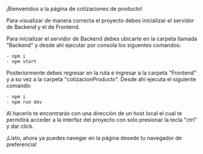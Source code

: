 ¡Bienvenidos a la página de cotizaciones de producto!

Para visualizar de manera correcta el proyecto debes inicializar el servidor de Backend y el de Frontend. 

Para inicializar el servidor de Backend debes ubicarte en la carpeta llamada "Backend" y desde ahí ejecutar por consola los siguentes comandos:

    - npm i
    - npm start

Posteriormente debes regresar en la ruta e ingresar a la carpeta "Frontend" y a su vez a la carpeta "cotizacionProducto". Desde ahí ejecuta el siguiente comando:

    - npm i
    - npm run dev

Al hacerlo te encontrarás con una dirección de un host local el cual te permitirá acceder a la interfaz del proyecto con solo presionar la tecla "ctrl" y dar click.

¡Listo, ahora ya puedes navegar en la página desede tu navegador de preferencia!
